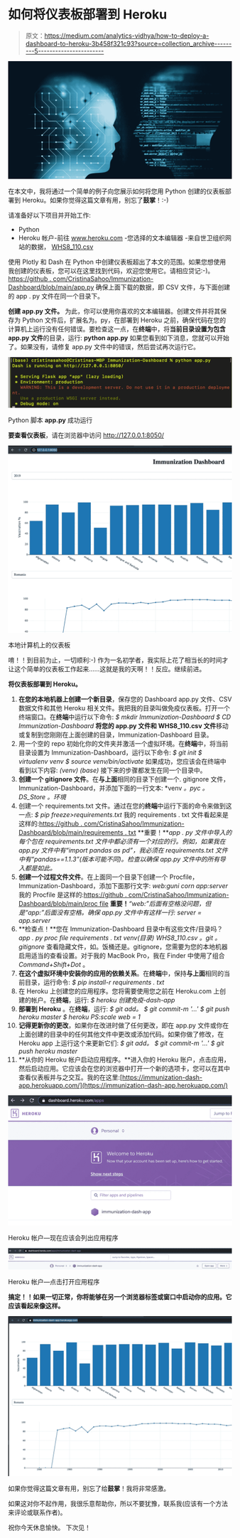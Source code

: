 # 如何将仪表板部署到 Heroku

> 原文：<https://medium.com/analytics-vidhya/how-to-deploy-a-dashboard-to-heroku-3b458f321c93?source=collection_archive---------5----------------------->

![](img/3e6f2dad4a64bda2c1186333b9af031b.png)

在本文中，我将通过一个简单的例子向您展示如何将您用 Python 创建的仪表板部署到 Heroku。如果你觉得这篇文章有用，别忘了**鼓掌**！:-)

请准备好以下项目并开始工作:
- Python
- Heroku 帐户-前往 www.heroku.com
-您选择的文本编辑器
-来自世卫组织网站的数据， [WHS8_110.csv](https://apps.who.int/gho/athena/data/GHO/WHS8_110?filter=COUNTRY:*&x-sideaxis=COUNTRY&x-topaxis=GHO;YEAR&profile=crosstable&format=csv)

使用 Plotly 和 Dash 在 Python 中创建仪表板超出了本文的范围。如果您想使用我创建的仪表板，您可以在这里找到代码，欢迎您使用它。请相应贷记:-)。
[https://github . com/CristinaSahoo/Immunization-Dashboard/blob/main/app.py](https://github.com/CristinaSahoo/Immunization-Dashboard/blob/main/app.py)
确保上面下载的数据，即 CSV 文件，与下面创建的 app . py 文件在同一个目录下。

**创建 app.py 文件。**
为此，你可以使用你喜欢的文本编辑器。创建文件并将其保存为 Python 文件后，扩展名为。py，在部署到 Heroku 之前，确保代码在您的计算机上运行没有任何错误。要检查这一点，在**终端**中，将**当前目录设置为包含 app.py 文件**的目录，运行:
**python app.py**
如果您看到如下消息，您就可以开始了。如果没有，请修复 app.py 文件中的错误，然后尝试再次运行它。

![](img/192c732fe719ca9f269d90b20e801ef9.png)

Python 脚本 **app.py** 成功运行

**要查看仪表板**，请在浏览器中访问 http://127.0.0.1:8050/

![](img/4450cf8d1ceaffb034a2d8329a7175cb.png)

本地计算机上的仪表板

唷！！到目前为止，一切顺利:-)
作为一名初学者，我实际上花了相当长的时间才让这个简单的仪表板工作起来……这就是我的天啊！！反应。继续前进。

**将仪表板部署到 Heroku。**

1.  **在您的本地机器上创建一个新目录**，保存您的 Dashboard app.py 文件、CSV 数据文件和其他 Heroku 相关文件。我把我的目录叫做免疫仪表板。打开一个终端窗口。在**终端**中运行以下命令:
    *$ mkdir Immunization-Dashboard
    $ CD Immunization-Dashboard*
    **将您的 app.py 文件和 WHS8_110.csv 文件**移动或复制到您刚刚在上面创建的目录，Immunization-Dashboard 目录。
2.  用一个空的 repo 初始化你的文件夹并激活一个虚拟环境。在**终端**中，将当前目录设置为 Immunization-Dashboard，运行以下命令:
    *$ git init
    $ virtualenv venv
    $ source venv/bin/activate* 如果成功，您应该会在终端中看到以下内容:
    *(venv) (base)*
    接下来的步骤都发生在同一个目录中。
3.  **创建一个 gitignore 文件**。在**与上面**相同的目录下创建一个. gitignore 文件，Immunization-Dashboard，并添加下面的一行文本:
    *venv
    *。pyc
    。DS_Store
    。环境*
4.  创建一个 requirements.txt 文件。通过在您的**终端**中运行下面的命令来做到这一点:
    *$ pip freeze>requirements.txt*
    我的 requirements . txt 文件看起来是这样的:[https://github . com/CristinaSahoo/Immunization-Dashboard/blob/main/requirements . txt](https://github.com/CristinaSahoo/Immunization-Dashboard/blob/main/requirements.txt)
    **重要！***app . py 文件中导入的每个包在 requirements.txt 文件中都必须有一个对应的行。例如，如果我在 app.py 文件中有“import pandas as pd”，我必须在 requirements.txt 文件中有“pandas==1.1.3”(版本可能不同)。检查以确保 app.py 文件中的所有导入都是如此。*
5.  **创建一个过程文件文件**。在上面同一个目录下创建一个 Procfile，Immunization-Dashboard，添加下面那行文字:
    *web:guni corn app:server*
    我的 Procfile 是这样的:[https://github . com/CristinaSahoo/Immunization-Dashboard/blob/main/proc file](https://github.com/CristinaSahoo/Immunization-Dashboard/blob/main/Procfile)
    **重要！***“web:”后面有空格没问题，但是“app:”后面没有空格。确保 app.py 文件中有这样一行:
    server = app.server*
6.  **检查点！**您在 Immunization-Dashboard 目录中有这些文件/目录吗？
    *app . py
    proc file
    requirements . txt
    venv(目录)
    WHS8_110.csv
    。git
    。gitignore* 查看隐藏文件，如。饭桶还是。gitignore，您需要为您的本地机器启用适当的查看设置。对于我的 MacBook Pro，我在 Finder 中使用了组合 *Command+Shift+Dot* 。
7.  **在这个虚拟环境中安装你的应用的依赖关系**。在**终端**中，保持**与上面**相同的当前目录，运行命令:
    *$ pip install-r requirements . txt*
8.  在 Heroku 上创建您的应用程序。您将需要使用您之前在 Heroku.com 上创建的帐户。在**终端**，运行:
    *$ heroku 创建免疫-dash-app*
9.  **部署到 Heroku** 。在**终端**，运行:
    *$ git add。
    $ git commit-m '…'
    $ git push heroku master
    $ heroku PS:scale web = 1*
10.  **记得更新你的更改**，如果你在改进时做了任何更改，即在 app.py 文件或你在上面创建的目录中的任何其他文件中更改或添加代码。如果你做了修改，在 Heroku app 上运行这个来更新它们:
    *$ git add。
    $ git commit-m '…'
    $ git push heroku master*
11.  **从你的 Heroku 帐户启动应用程序。**进入你的 Heroku 账户，点击应用，然后启动应用。它应该会在您的浏览器中打开一个新的选项卡，您可以在其中查看仪表板并与之交互。我的在这里:[https://immunization-dash-app.herokuapp.com/](https://immunization-dash-app.herokuapp.com/)

![](img/a01785068de5320092586e80ee5d39d6.png)

Heroku 帐户—现在应该会列出应用程序

![](img/cb0e16b003a332d9052a50726167ecfc.png)

Heroku 帐户—点击打开应用程序

**搞定！！如果一切正常，你将能够在另一个浏览器标签或窗口中启动你的应用。它应该看起来像这样。**

![](img/9e4d7954205d8544e63b221e7de84c34.png)

如果你觉得这篇文章有用，别忘了给**鼓掌**！我将非常感激。

如果这对你不起作用，我很乐意帮助你，所以不要犹豫，联系我(应该有一个方法来评论或联系作者)。

祝你今天休息愉快。
下次见！